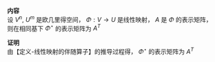 **内容**  
设 $V^n,\ U^m$ 是欧几里得空间， $\Phi:V\to U$ 是线性映射， $A$ 是 $\Phi$ 的表示矩阵，  
则在相同基下 $\Phi^\star$ 的表示矩阵为 $A^T$  
  
**证明**  
由【定义-线性映射的伴随算子】的推导过程得， $\Phi^\star$ 的表示矩阵为 $A^T$  
